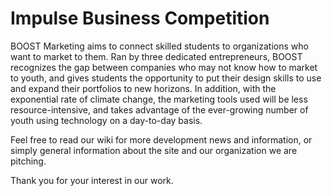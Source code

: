 # Impulse Business Competition
BOOST Marketing aims to connect skilled students to organizations who want to market to them. Ran by three dedicated entrepreneurs, BOOST recognizes the gap between companies who may not know how to market to youth, and gives students the opportunity to put their design skills to use and expand their portfolios to new horizons. In addition, with the exponential rate of climate change, the marketing tools used will be less resource-intensive, and takes advantage of the ever-growing number of youth using technology on a day-to-day basis.

Feel free to read our wiki for more development news and information, or simply general information about the site and our organization we are pitching.

Thank you for your interest in our work.
